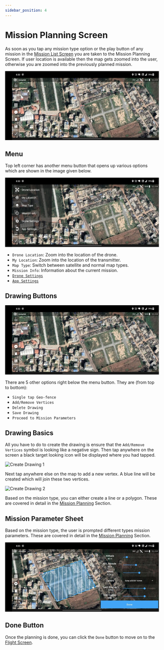 ```yaml
---
sidebar_position: 4
---
```


# Mission Planning Screen

As soon as you tap any mission type option or the play button of any mission in the
[Mission List Screen](./mission-list-screen.md) you are taken to the Mission Planning Screen. If user location is
available then the map gets zoomed into the user, otherwise you are zoomed into the previously planned mission.

![Mission Planning Screen](./img/mission-planning-screen-intro.jpg)

## Menu

Top left corner has another menu button that opens up various options which are shown in the image given below.

![Menu](./img/mission-planning-screen-menu.jpg)

- `Drone Location`: Zoom into the location of the drone.
- `My Location`: Zoom into the location of the transmitter.
- `Map Type`: Switch between satellite and normal map types.
- `Mission Info`: Information about the current mission.
- [`Drone Settings`](/launchpad/settings/drone-settings.md)
- [`App Settings`](/launchpad/settings/app-settings.md)

## Drawing Buttons

![Drawing Buttons](./img/mission-planning-screen-intro.jpg)

There are 5 other options right below the menu button. They are (from top to bottom):

- `Single tap Geo-fence`
- `Add/Remove Vertices`
- `Delete Drawing`
- `Save Drawing`
- `Proceed to Mission Parameters`

## Drawing Basics

All you have to do to create the drawing is ensure that the `Add/Remove Vertices` symbol is looking like a negative
sign. Then tap anywhere on the screen a black target looking icon will be displayed where you had tapped.

![Create Drawing 1](./img/mission-planning-screen-create-drawing-1.jpg)

Next tap anywhere else on the map to add a new vertex. A blue line will be created which will join these two vertices.

![Create Drawing 2](./img/mission-planning-screen-create-drawing-2.jpg)

Based on the mission type, you can either create a line or a polygon. These are covered in detail in the
[Mission Planning](/category/mission-planning) Section.

## Mission Parameter Sheet

Based on the mission type, the user is prompted different types mission parameters. These are covered in detail in the
[Mission Planning](/category/mission-planning) Section.

![Mission Parameters](./img/mission-planning-screen-parameter-sheet.jpg)

## Done Button

Once the planning is done, you can click the `Done` button to move on to the [Flight Screen](./flight-screen.md).
